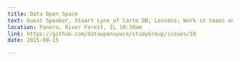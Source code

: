 ```yaml
---
title: Data Open Space
text: Guest Speaker, Stuart Lynn of Carto DB; Lessons; Work in teams on predictive modeling.
location: Panera, River Forest, IL 10:30am
link: https://github.com/dataopenspace/studyGroup/issues/10
date: 2015-08-15

---
```

